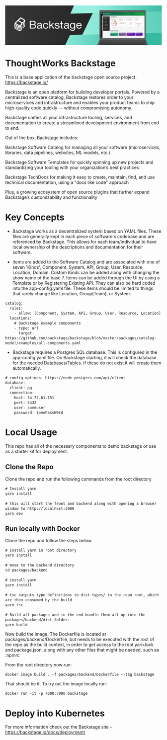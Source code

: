 ![headline](docs/assets/headline.png)

# ThoughtWorks Backstage

This is a base application of the backstage open source project. https://backstage.io/

Backstage is an open platform for building developer portals. Powered by a centralized software catalog, Backstage restores order to your microservices and infrastructure and enables your product teams to ship high-quality code quickly — without compromising autonomy.

Backstage unifies all your infrastructure tooling, services, and documentation to create a streamlined development environment from end to end.

Out of the box, Backstage includes:

Backstage Software Catalog for managing all your software (microservices, libraries, data pipelines, websites, ML models, etc.)

Backstage Software Templates for quickly spinning up new projects and standardizing your tooling with your organization’s best practices

Backstage TechDocs for making it easy to create, maintain, find, and use technical documentation, using a "docs like code" approach

Plus, a growing ecosystem of open source plugins that further expand Backstage’s customizability and functionality

# Key Concepts

- Backstage works as a decentralized system based on YAML files. These files are generally kept in each piece of software's codebase and are referenced by Backstage. This allows for each team/individual to have local ownership of the descriptions and documentation for their software.

- Items are added to the Software Catalog and are associated with one of seven 'Kinds', Component, System, API, Group, User, Resource, Location, Domain. Custom Kinds can be added along with changing the show name of the base 7. Items can be added through the UI by using a Template or by Registering Existing API. They can also be hard coded into the app-config.yaml file. These items should be limited to things that rarely change like Location, Group(Team), or System.

```
catalog:
  rules:
    - allow: [Component, System, API, Group, User, Resource, Location]
  locations:
    # Backstage example components
    - type: url
      target: https://github.com/backstage/backstage/blob/master/packages/catalog-model/examples/all-components.yaml
```

- Backstage requires a Postgres SQL database. This is configured in the app-config.yaml file. On Backstage starting, it will check the database for the needed Databases/Tables. If these do not exist it will create them automatically.

```
# config options: https://node-postgres.com/api/client
database:
  client: pg
  connection:
    host: 34.72.61.151
    port: 5432
    user: someuser
    password: $omePassW0rd

```

# Local Usage

This repo has all of the necessary components to demo backstage or use as a starter kit for deployment.

## Clone the Repo

Clone the repo and run the following commands from the root directory

```
# Install yarn
yarn install

# this will start the front and backend along with opening a browser window to http://localhost:3000
yarn dev
```

## Run locally with Docker

Clone the repo and follow the steps below

```
# Install yarn in root directory
yarn install

# move to the backend directory
cd packages/backend

# install yarn
yarn install

# tsc outputs type definitions to dist-types/ in the repo root, which are then consumed by the build
yarn tsc

# Build all packages and in the end bundle them all up into the packages/backend/dist folder.
yarn build
```

Now build the image. The Dockerfile is located at packages/backend/Dockerfile, but needs to be executed with the root of the repo as the build context, in order to get access to the root yarn.lock and package.json, along with any other files that might be needed, such as .npmrc

From the root directory now run:

```
docker image build . -f packages/backend/Dockerfile --tag backstage
```

That should be it. To try out the image locally run:

```
docker run -it -p 7000:7000 backstage
```

# Deploy into Kubernetes

For more information check out the Backstage site - https://backstage.io/docs/deployment/
